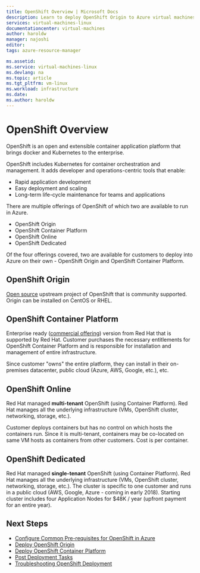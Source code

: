 ```yaml
---
title: OpenShift Overview | Microsoft Docs
description: Learn to deploy OpenShift Origin to Azure virtual machines.
services: virtual-machines-linux
documentationcenter: virtual-machines
author: haroldw
manager: najoshi
editor: 
tags: azure-resource-manager

ms.assetid: 
ms.service: virtual-machines-linux
ms.devlang: na
ms.topic: article
ms.tgt_pltfrm: vm-linux
ms.workload: infrastructure
ms.date: 
ms.author: haroldw
---
```


# OpenShift Overview

OpenShift is an open and extensible container application platform that brings docker and Kubernetes to the enterprise.  

OpenShift includes Kubernetes for container orchestration and management. It adds developer and operations-centric tools that enable:

- Rapid application development
- Easy deployment and scaling
- Long-term life-cycle maintenance for teams and applications

There are multiple offerings of OpenShift of which two are available to run in Azure.

- OpenShift Origin
- OpenShift Container Platform
- OpenShift Online
- OpenShift Dedicated

Of the four offerings covered, two are available for customers to deploy into Azure on their own - OpenShift Origin and OpenShift Container Platform.

## OpenShift Origin

[Open source](https://www.openshift.org/) upstream project of OpenShift that is community supported. Origin can be installed on CentOS or RHEL.

## OpenShift Container Platform

Enterprise ready ([commercial offering](https://www.openshift.com)) version from Red Hat that is supported by Red Hat. Customer purchases the necessary entitlements for OpenShift Container Platform and is responsible for installation and management of entire infrastructure.

Since customer "owns" the entire platform, they can install in their on-premises datacenter, public cloud (Azure, AWS, Google, etc.), etc.

## OpenShift Online

Red Hat managed **multi-tenant** OpenShift (using Container Platform). Red Hat manages all the underlying infrastructure (VMs, OpenShift cluster, networking, storage, etc.). 

Customer deploys containers but has no control on which hosts the containers run. Since it is multi-tenant, containers may be co-located on same VM hosts as containers from other customers. Cost is per container.

## OpenShift Dedicated

Red Hat managed **single-tenant** OpenShift (using Container Platform). Red Hat manages all the underlying infrastructure (VMs, OpenShift cluster, networking, storage, etc.). The cluster is specific to one customer and runs in a public cloud (AWS, Google, Azure - coming in early 2018). Starting cluster includes four Application Nodes for $48K / year (upfront payment for an entire year).

## Next Steps

- [Configure Common Pre-requisites for OpenShift in Azure](./openshift-pre-requisites.md)
- [Deploy OpenShift Origin](./openshift-origin.md)
- [Deploy OpenShift Container Platform](./openshift-container-platform.md)
- [Post Deployment Tasks](./openshift-post-deployment.md)
- [Troubleshooting OpenShift Deployment](./openshift-troubleshooting.md)
